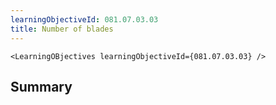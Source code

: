 ```yaml
---
learningObjectiveId: 081.07.03.03
title: Number of blades
---
```


```tsx eval
<LearningOBjectives learningObjectiveId={081.07.03.03} />
```

## Summary
